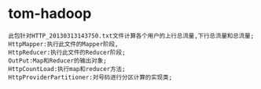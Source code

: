# tom-hadoop
	此包针对HTTP_20130313143750.txt文件计算各个用户的上行总流量,下行总流量和总流量;
	HttpMapper:执行此文件的Mapper阶段,
	HttpReducer:执行此文件的Reducer阶段;
	OutPut:Map和Reducer的输出对象;
	HttpCountLoad:执行map和reducer方法;
	HttpProviderPartitioner:对号码进行分区计算的实现类;


